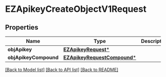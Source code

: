 # EZApikeyCreateObjectV1Request

## Properties
Name | Type | Description | Notes
------------ | ------------- | ------------- | -------------
**objApikey** | [**EZApikeyRequest***](EZApikeyRequest.md) |  | [optional] 
**objApikeyCompound** | [**EZApikeyRequestCompound***](EZApikeyRequestCompound.md) |  | [optional] 

[[Back to Model list]](../README.md#documentation-for-models) [[Back to API list]](../README.md#documentation-for-api-endpoints) [[Back to README]](../README.md)


